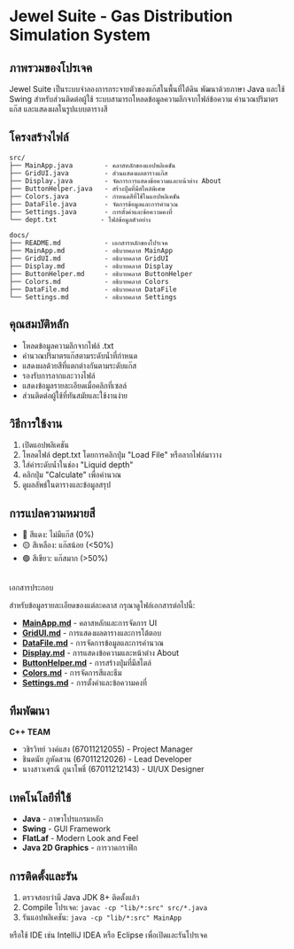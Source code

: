 # Jewel Suite - Gas Distribution Simulation System

## ภาพรวมของโปรเจค

Jewel Suite เป็นระบบจำลองการกระจายตัวของแก๊สในพื้นที่ใต้ดิน พัฒนาด้วยภาษา Java และใช้ Swing สำหรับส่วนติดต่อผู้ใช้ ระบบสามารถโหลดข้อมูลความลึกจากไฟล์ข้อความ คำนวณปริมาตรแก๊ส และแสดงผลในรูปแบบตารางสี

## โครงสร้างไฟล์

```
src/
├── MainApp.java        - คลาสหลักของแอปพลิเคชัน
├── GridUI.java         - ส่วนแสดงผลตารางแก๊ส
├── Display.java        - จัดการการแสดงข้อความและหน้าต่าง About
├── ButtonHelper.java   - สร้างปุ่มที่มีสไตล์พิเศษ
├── Colors.java         - กำหนดสีที่ใช้ในแอปพลิเคชัน
├── DataFile.java       - จัดการข้อมูลและการคำนวณ
├── Settings.java       - การตั้งค่าและข้อความคงที่
└── dept.txt           - ไฟล์ข้อมูลตัวอย่าง

docs/
├── README.md           - เอกสารหลักของโปรเจค
├── MainApp.md          - อธิบายคลาส MainApp
├── GridUI.md           - อธิบายคลาส GridUI
├── Display.md          - อธิบายคลาส Display
├── ButtonHelper.md     - อธิบายคลาส ButtonHelper
├── Colors.md           - อธิบายคลาส Colors
├── DataFile.md         - อธิบายคลาส DataFile
└── Settings.md         - อธิบายคลาส Settings
```

## คุณสมบัติหลัก

- โหลดข้อมูลความลึกจากไฟล์ .txt
- คำนวณปริมาตรแก๊สตามระดับน้ำที่กำหนด
- แสดงผลด้วยสีที่แตกต่างกันตามระดับแก๊ส
- รองรับการลากและวางไฟล์
- แสดงข้อมูลรายละเอียดเมื่อคลิกที่เซลล์
- ส่วนติดต่อผู้ใช้ที่ทันสมัยและใช้งานง่าย

## วิธีการใช้งาน

1. เปิดแอปพลิเคชัน
2. โหลดไฟล์ dept.txt โดยการคลิกปุ่ม "Load File" หรือลากไฟล์มาวาง
3. ใส่ค่าระดับน้ำในช่อง "Liquid depth"
4. คลิกปุ่ม "Calculate" เพื่อคำนวณ
5. ดูผลลัพธ์ในตารางและข้อมูลสรุป

## การแปลความหมายสี

- 🔴 สีแดง: ไม่มีแก๊ส (0%)
- 🟡 สีเหลือง: แก๊สน้อย (<50%)
- 🟢 สีเขียว: แก๊สมาก (>50%)
##
 เอกสารประกอบ

สำหรับข้อมูลรายละเอียดของแต่ละคลาส กรุณาดูไฟล์เอกสารต่อไปนี้:

- **[MainApp.md](MainApp.md)** - คลาสหลักและการจัดการ UI
- **[GridUI.md](GridUI.md)** - การแสดงผลตารางและการโต้ตอบ
- **[DataFile.md](DataFile.md)** - การจัดการข้อมูลและการคำนวณ
- **[Display.md](Display.md)** - การแสดงข้อความและหน้าต่าง About
- **[ButtonHelper.md](ButtonHelper.md)** - การสร้างปุ่มที่มีสไตล์
- **[Colors.md](Colors.md)** - การจัดการสีและธีม
- **[Settings.md](Settings.md)** - การตั้งค่าและข้อความคงที่

## ทีมพัฒนา

**C++ TEAM**
- วชิรวิทย์ วงค์แสง (67011212055) - Project Manager
- ชินดนัย ภูหัดสวน (67011212026) - Lead Developer  
- นางสาวเศรณี ภูนาโพธิ์ (67011212143) - UI/UX Designer

## เทคโนโลยีที่ใช้

- **Java** - ภาษาโปรแกรมหลัก
- **Swing** - GUI Framework
- **FlatLaf** - Modern Look and Feel
- **Java 2D Graphics** - การวาดกราฟิก

## การติดตั้งและรัน

1. ตรวจสอบว่ามี Java JDK 8+ ติดตั้งแล้ว
2. Compile โปรเจค: `javac -cp "lib/*:src" src/*.java`
3. รันแอปพลิเคชัน: `java -cp "lib/*:src" MainApp`

หรือใช้ IDE เช่น IntelliJ IDEA หรือ Eclipse เพื่อเปิดและรันโปรเจค